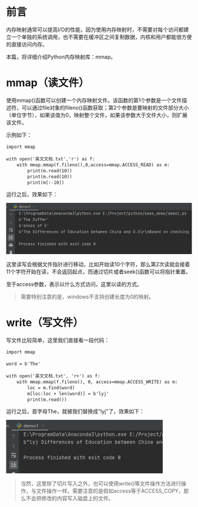 # 前言

内存映射通常可以提高I/O的性能，因为使用内存映射时，不需要对每个访问都建立一个单独的系统调用，也不需要在缓冲区之间复制数据，内核和用户都能很方便的直接访问内存。

本篇，将详细介绍Python内存映射库：mmap。

# mmap（读文件）

使用mmap()函数可以创建一个内存映射文件。该函数的第1个参数是一个文件描述符，可以通过file对象的fileno()函数获取；第2个参数是要映射的文件部分大小（单位字节），如果该值为0，映射整个文件，如果该参数大于文件大小，则扩展该文件。

示例如下：

```
import mmap

with open('英文文档.txt','r') as f:
    with mmap.mmap(f.fileno(),0,access=mmap.ACCESS_READ) as m:
        print(m.read(10))
        print(m.read(10))
        print(m[:-10])
```

运行之后，效果如下：

![](images/WEBRESOURCE8ad347b3789bdf18b291bab44910203a截图.png)

这里读写会根据文件指针进行移动，比如开始读10个字符，那么第2次读就会接着11个字符开始在读，不会返回起点，而通过切片或者seek()函数可以将指针重置。

至于access参数，表示以什么方式访问，这里以读的方式。

> 需要特别注意的是，windows不支持创建长度为0的映射。


# write（写文件）

写文件比较简单，这里我们直接看一段代码：

```
import mmap

word = b'The'

with open('英文文档.txt', 'r+') as f:
    with mmap.mmap(f.fileno(), 0, access=mmap.ACCESS_WRITE) as m:
        loc = m.find(word)
        m[loc:loc + len(word)] = b'lyj'
        print(m.read())
```

运行之后，首字母The，就被我们替换成"lyj"了，效果如下：

![](images/WEBRESOURCE14edae6b53725b71dab5ed44be1fd3f1stickPicture.png)

> 当然，这里除了切片写入之外，也可以使用write()等文件操作方法进行操作，与文件操作一样。需要注意的是假如access等于ACCESS_COPY，那么不会把修改的内容写入磁盘上的文件。
